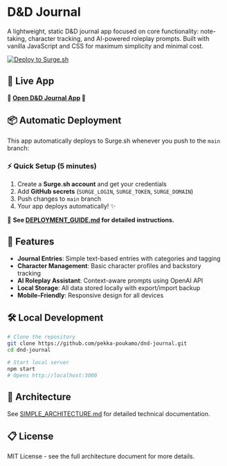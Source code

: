 # D&D Journal

A lightweight, static D&D journal app focused on core functionality: note-taking, character tracking, and AI-powered roleplay prompts. Built with vanilla JavaScript and CSS for maximum simplicity and minimal cost.

[![Deploy to Surge.sh](https://github.com/pekka-poukamo/dnd-journal/actions/workflows/deploy-surge.yml/badge.svg)](https://github.com/pekka-poukamo/dnd-journal/actions/workflows/deploy-surge.yml)

## 🚀 Live App

**🎲 [Open D&D Journal App](https://dnd-journal.surge.sh) 🎲**

## 📦 Automatic Deployment

This app automatically deploys to Surge.sh whenever you push to the `main` branch:

### ⚡ Quick Setup (5 minutes)
1. Create a **Surge.sh account** and get your credentials
2. Add **GitHub secrets** (`SURGE_LOGIN`, `SURGE_TOKEN`, `SURGE_DOMAIN`)
3. Push changes to `main` branch
4. Your app deploys automatically! ✨

📖 **See [DEPLOYMENT_GUIDE.md](DEPLOYMENT_GUIDE.md) for detailed instructions.**

## 🎯 Features

- **Journal Entries**: Simple text-based entries with categories and tagging
- **Character Management**: Basic character profiles and backstory tracking  
- **AI Roleplay Assistant**: Context-aware prompts using OpenAI API
- **Local Storage**: All data stored locally with export/import backup
- **Mobile-Friendly**: Responsive design for all devices

## 🛠 Local Development

```bash
# Clone the repository
git clone https://github.com/pekka-poukamo/dnd-journal.git
cd dnd-journal

# Start local server
npm start
# Opens http://localhost:3000
```

## 📁 Architecture

See [SIMPLE_ARCHITECTURE.md](SIMPLE_ARCHITECTURE.md) for detailed technical documentation.

## 📋 License

MIT License - see the full architecture document for more details.